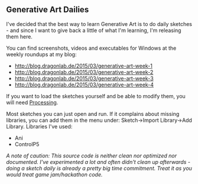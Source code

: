 Generative Art Dailies
----------------------

I've decided that the best way to learn Generative Art is to do daily sketches - and since I want to give back a little of what I'm learning, I'm releasing them here.

You can find screenshots, videos and executables for Windows at the weekly roundups at my blog:
 * http://blog.dragonlab.de/2015/03/generative-art-week-1
 * http://blog.dragonlab.de/2015/03/generative-art-week-2
 * http://blog.dragonlab.de/2015/03/generative-art-week-3
 * http://blog.dragonlab.de/2015/03/generative-art-week-4

If you want to load the sketches yourself and be able to modify them, you will need [Processing](https://processing.org).

Most sketches you can just open and run. If it complains about missing libraries, you can add them in the menu under: Sketch->Import Library->Add Library. Libraries I've used:
 * Ani
 * ControlP5
 
*A note of caution: This source code is neither clean nor optimized nor documented. I've experimented a lot and often didn't clean up afterwards - doing a sketch daily is already a pretty big time commitment. Treat it as you would treat game jam/hackathon code.*
